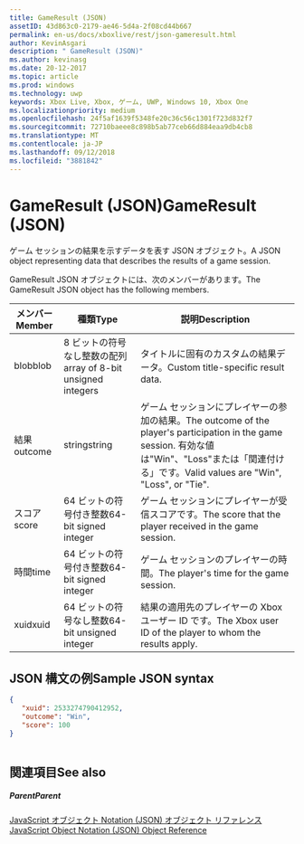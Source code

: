 ```yaml
---
title: GameResult (JSON)
assetID: 43d863c0-2179-ae46-5d4a-2f08cd44b667
permalink: en-us/docs/xboxlive/rest/json-gameresult.html
author: KevinAsgari
description: " GameResult (JSON)"
ms.author: kevinasg
ms.date: 20-12-2017
ms.topic: article
ms.prod: windows
ms.technology: uwp
keywords: Xbox Live, Xbox, ゲーム, UWP, Windows 10, Xbox One
ms.localizationpriority: medium
ms.openlocfilehash: 24f5af1639f5348fe20c36c56c1301f723d832f7
ms.sourcegitcommit: 72710baeee8c898b5ab77ceb66d884eaa9db4cb8
ms.translationtype: MT
ms.contentlocale: ja-JP
ms.lasthandoff: 09/12/2018
ms.locfileid: "3881842"
---
```

# <a name="gameresult-json"></a><span data-ttu-id="d8992-104">GameResult (JSON)</span><span class="sxs-lookup"><span data-stu-id="d8992-104">GameResult (JSON)</span></span>
<span data-ttu-id="d8992-105">ゲーム セッションの結果を示すデータを表す JSON オブジェクト。</span><span class="sxs-lookup"><span data-stu-id="d8992-105">A JSON object representing data that describes the results of a game session.</span></span> 
<a id="ID4EN"></a>

  
 
<span data-ttu-id="d8992-106">GameResult JSON オブジェクトには、次のメンバーがあります。</span><span class="sxs-lookup"><span data-stu-id="d8992-106">The GameResult JSON object has the following members.</span></span>
 
| <span data-ttu-id="d8992-107">メンバー</span><span class="sxs-lookup"><span data-stu-id="d8992-107">Member</span></span>| <span data-ttu-id="d8992-108">種類</span><span class="sxs-lookup"><span data-stu-id="d8992-108">Type</span></span>| <span data-ttu-id="d8992-109">説明</span><span class="sxs-lookup"><span data-stu-id="d8992-109">Description</span></span>| 
| --- | --- | --- | 
| <span data-ttu-id="d8992-110">blob</span><span class="sxs-lookup"><span data-stu-id="d8992-110">blob</span></span>| <span data-ttu-id="d8992-111">8 ビットの符号なし整数の配列</span><span class="sxs-lookup"><span data-stu-id="d8992-111">array of 8-bit unsigned integers</span></span>| <span data-ttu-id="d8992-112">タイトルに固有のカスタムの結果データ。</span><span class="sxs-lookup"><span data-stu-id="d8992-112">Custom title-specific result data.</span></span>| 
| <span data-ttu-id="d8992-113">結果</span><span class="sxs-lookup"><span data-stu-id="d8992-113">outcome</span></span>| <span data-ttu-id="d8992-114">string</span><span class="sxs-lookup"><span data-stu-id="d8992-114">string</span></span>| <span data-ttu-id="d8992-115">ゲーム セッションにプレイヤーの参加の結果。</span><span class="sxs-lookup"><span data-stu-id="d8992-115">The outcome of the player's participation in the game session.</span></span> <span data-ttu-id="d8992-116">有効な値は"Win"、"Loss"または「関連付ける」です。</span><span class="sxs-lookup"><span data-stu-id="d8992-116">Valid values are "Win", "Loss", or "Tie".</span></span> | 
| <span data-ttu-id="d8992-117">スコア</span><span class="sxs-lookup"><span data-stu-id="d8992-117">score</span></span>| <span data-ttu-id="d8992-118">64 ビットの符号付き整数</span><span class="sxs-lookup"><span data-stu-id="d8992-118">64-bit signed integer</span></span>| <span data-ttu-id="d8992-119">ゲーム セッションにプレイヤーが受信スコアです。</span><span class="sxs-lookup"><span data-stu-id="d8992-119">The score that the player received in the game session.</span></span>| 
| <span data-ttu-id="d8992-120">時間</span><span class="sxs-lookup"><span data-stu-id="d8992-120">time</span></span>| <span data-ttu-id="d8992-121">64 ビットの符号付き整数</span><span class="sxs-lookup"><span data-stu-id="d8992-121">64-bit signed integer</span></span>| <span data-ttu-id="d8992-122">ゲーム セッションのプレイヤーの時間。</span><span class="sxs-lookup"><span data-stu-id="d8992-122">The player's time for the game session.</span></span>| 
| <span data-ttu-id="d8992-123">xuid</span><span class="sxs-lookup"><span data-stu-id="d8992-123">xuid</span></span>| <span data-ttu-id="d8992-124">64 ビットの符号なし整数</span><span class="sxs-lookup"><span data-stu-id="d8992-124">64-bit unsigned integer</span></span>| <span data-ttu-id="d8992-125">結果の適用先のプレイヤーの Xbox ユーザー ID です。</span><span class="sxs-lookup"><span data-stu-id="d8992-125">The Xbox user ID of the player to whom the results apply.</span></span>| 
  
<a id="ID4EPC"></a>

 
## <a name="sample-json-syntax"></a><span data-ttu-id="d8992-126">JSON 構文の例</span><span class="sxs-lookup"><span data-stu-id="d8992-126">Sample JSON syntax</span></span>
 

```json
{
   "xuid": 2533274790412952,
   "outcome": "Win",
   "score": 100
}
    
```

  
<a id="ID4EYC"></a>

 
## <a name="see-also"></a><span data-ttu-id="d8992-127">関連項目</span><span class="sxs-lookup"><span data-stu-id="d8992-127">See also</span></span>
 
<a id="ID4E1C"></a>

 
##### <a name="parent"></a><span data-ttu-id="d8992-128">Parent</span><span class="sxs-lookup"><span data-stu-id="d8992-128">Parent</span></span> 

[<span data-ttu-id="d8992-129">JavaScript オブジェクト Notation (JSON) オブジェクト リファレンス</span><span class="sxs-lookup"><span data-stu-id="d8992-129">JavaScript Object Notation (JSON) Object Reference</span></span>](atoc-xboxlivews-reference-json.md)

   